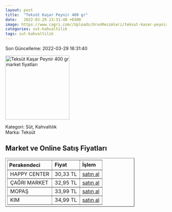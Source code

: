 ```yaml
---
layout: post
title:  "Teksüt Kaşar Peynir 400 gr"
date:   2022-03-29 13:31:40 +0300
image: https://www.cagri.com//Uploads/UrunResimleri/teksut-kasar-peynir-400-gr-352d.jpg
categories: sut-kahvaltilik
tags: sut-kahvaltilik
---
```


Son Güncelleme: 2022-03-29 16:31:40

<img src="https://www.cagri.com//Uploads/UrunResimleri/teksut-kasar-peynir-400-gr-352d.jpg" width="200" alt="Teksüt Kaşar Peynir 400 gr market fiyatları" />

Kategori: Süt, Kahvaltılık
<br />
Marka: Teksüt

<h2>Market ve Online Satış Fiyatları</h2>

<table border="1" style="padding: 5px;width:80%;">
  <tr>
    <td style="padding: 5px;"><strong>Perakendeci</strong></td>
    <td><strong>Fiyat</strong></td>
    <td><strong>İşlem</strong></td>
  </tr>
  <tr>
              <td title="Happy Center">HAPPY CENTER</td>
              <td>30,33 TL</td>
              <td><a title="Happy Center" target="_blank" href="https://www.happycenter.com.tr/Teksut_Kasar_Peynir_400_Gr">satın al</a></td>
            </tr><tr>
              <td title="Çağrı Market">ÇAĞRI MARKET</td>
              <td>32,95 TL</td>
              <td><a title="Çağrı Market" target="_blank" href="https://www.cagri.com/teksut-kasar-peynir-400-gr">satın al</a></td>
            </tr><tr>
              <td title="Mopaş">MOPAŞ</td>
              <td>33,99 TL</td>
              <td><a title="Mopaş" target="_blank" href="https://www.mopas.com.tr/teksut-kasar-400-gr/p/834340">satın al</a></td>
            </tr><tr>
              <td title="Kim">KIM</td>
              <td>34,99 TL</td>
              <td><a title="Kim" target="_blank" href="https://www.kimgeldi.com/teksut-taze-kasar-peyniri-400-gr">satın al</a></td>
            </tr>
</table>
